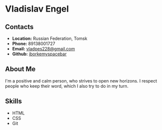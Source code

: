# __Vladislav Engel__ #
## __Contacts__ ##
- **Location:** Russian Federation, Tomsk
- **Phone:** 89138001727
- **Email:** vladpes228@gmail.com
- **Github:** [iborkemyspacebar](https://github.com/iborkemyspacebar)
## __About Me__ ##
I'm a positive and calm person, who strives to open new horizons. I respect people who keep their word, which I also try to do in my turn.
## __Skills__ ##
- HTML
- CSS
- Git